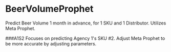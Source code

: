 # BeerVolumeProphet
Predict Beer Volume 1 month in advance, for 1 SKU and 1 Distributor. Utilizes Meta Prophet.

###A1S2 Focuses on predicting Agency 1's SKU #2. Adjust Meta Prophet to be more accurate by adjusting parameters.
